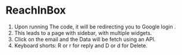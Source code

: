 # ReachInBox
1. Upon running The code, it will be redirecting you to Google login .
2. This leads to a page with sidebar, with multiple widgets.
3. Click on the email and the Data will be fetch using an API. 
4. Keyboard shorts: R or r for reply and D or d for Delete.
